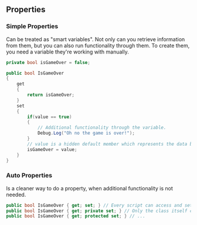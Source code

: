 ## Properties
### Simple Properties
Can be treated as "smart variables". Not only can you retrieve information from them, but you can also run functionality through them. To create them, you need a variable they're working with manually.
```c#
private bool isGameOver = false;

public bool IsGameOver
{
    get
    {
        return isGameOver;
    }
    set
    {
        if(value == true)
        {
            // Additional functionality through the variable.
            Debug.Log("Oh no the game is over!");
        }
        // value is a hidden default member which represents the data being passed to the property
        isGameOver = value;
    }
}
```
### Auto Properties
Is a cleaner way to do a property, when additional functionality is not needed.
```c#
public bool IsGameOver { get; set; } // Every script can access and set this property.
public bool IsGameOver { get; private set; } // Only the class itself can set this property, external scripts can only read.
public bool IsGameOver { get; protected set; } // ...
```
